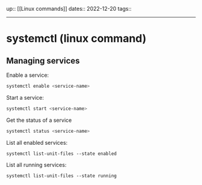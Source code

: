 up:: [[Linux commands]]
dates:: 2022-12-20
tags:: 

---

# systemctl (linux command)

## Managing services

Enable a service:
```bash
systemctl enable <service-name>
```

Start a service:
```bash
systemctl start <service-name>
```

Get the status of a service
```bash
systemctl status <service-name>
```

List all enabled services:
```shell
systemctl list-unit-files --state enabled
```

List all running services:
```shell
systemctl list-unit-files --state running
```
